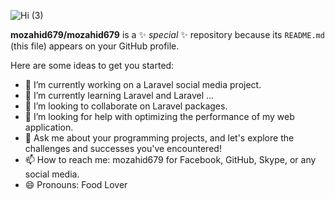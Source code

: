 <!-- ### Hi there 👋 -->

![Hi (3)](https://github.com/mozahid679/mozahid679/assets/55123088/ee9d49ba-6fb1-4f5e-9749-7474112099be)

**mozahid679/mozahid679** is a ✨ _special_ ✨ repository because its `README.md` (this file) appears on your GitHub profile.

Here are some ideas to get you started:

- 🔭 I’m currently working on a Laravel social media project.
- 🌱 I’m currently learning Laravel and Laravel ...
- 👯 I’m looking to collaborate on Laravel packages.
- 🤔 I’m looking for help with optimizing the performance of my web application.
- 💬 Ask me about your programming projects, and let's explore the challenges and successes you've encountered!
- 📫 How to reach me: mozahid679 for Facebook, GitHub, Skype, or any social media.
- 😄 Pronouns: Food Lover
